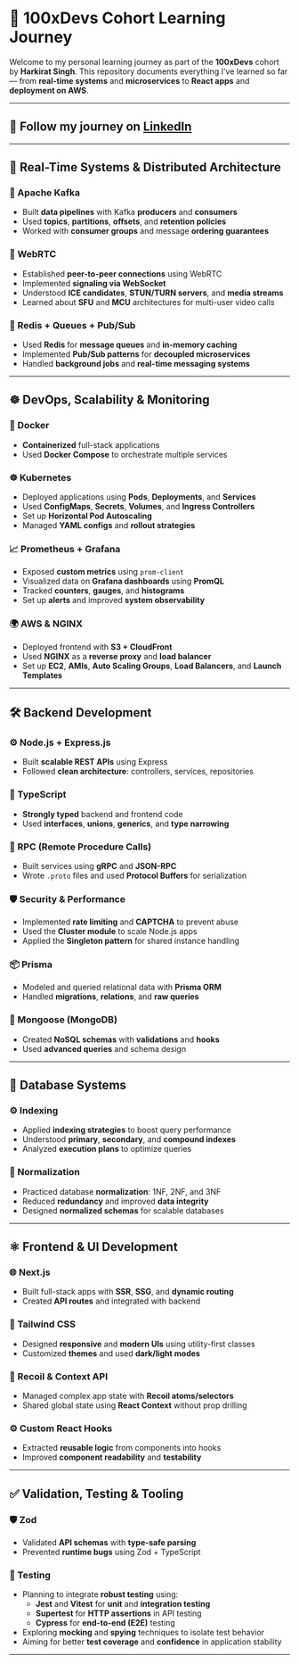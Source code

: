 # 💯 100xDevs Cohort Learning Journey

Welcome to my personal learning journey as part of the **100xDevs** cohort by **Harkirat Singh**. This repository documents everything I've learned so far — from **real-time systems** and **microservices** to **React apps** and **deployment on AWS**.

---

## 🔗 Follow my journey on [**LinkedIn**](https://www.linkedin.com/in/soham-nimbalkar)

---

## 🚀 Real-Time Systems & Distributed Architecture

### 📡 Apache Kafka
- Built **data pipelines** with Kafka **producers** and **consumers**
- Used **topics**, **partitions**, **offsets**, and **retention policies**
- Worked with **consumer groups** and message **ordering guarantees**

### 🎥 WebRTC
- Established **peer-to-peer connections** using WebRTC
- Implemented **signaling via WebSocket**
- Understood **ICE candidates**, **STUN/TURN servers**, and **media streams**
- Learned about **SFU** and **MCU** architectures for multi-user video calls

### 🧵 Redis + Queues + Pub/Sub
- Used **Redis** for **message queues** and **in-memory caching**
- Implemented **Pub/Sub patterns** for **decoupled microservices**
- Handled **background jobs** and **real-time messaging systems**

---

## ☸️ DevOps, Scalability & Monitoring

### 🐳 Docker
- **Containerized** full-stack applications
- Used **Docker Compose** to orchestrate multiple services

### ☸️ Kubernetes
- Deployed applications using **Pods**, **Deployments**, and **Services**
- Used **ConfigMaps**, **Secrets**, **Volumes**, and **Ingress Controllers**
- Set up **Horizontal Pod Autoscaling**
- Managed **YAML configs** and **rollout strategies**

### 📈 Prometheus + Grafana
- Exposed **custom metrics** using `prom-client`
- Visualized data on **Grafana dashboards** using **PromQL**
- Tracked **counters**, **gauges**, and **histograms**
- Set up **alerts** and improved **system observability**

### 🌍 AWS & NGINX
- Deployed frontend with **S3 + CloudFront**
- Used **NGINX** as a **reverse proxy** and **load balancer**
- Set up **EC2**, **AMIs**, **Auto Scaling Groups**, **Load Balancers**, and **Launch Templates**

---

## 🛠️ Backend Development

### ⚙️ Node.js + Express.js
- Built **scalable REST APIs** using Express
- Followed **clean architecture**: controllers, services, repositories

### 🧬 TypeScript
- **Strongly typed** backend and frontend code
- Used **interfaces**, **unions**, **generics**, and **type narrowing**

### 📡 RPC (Remote Procedure Calls)
- Built services using **gRPC** and **JSON-RPC**
- Wrote `.proto` files and used **Protocol Buffers** for serialization

### 🛡️ Security & Performance
- Implemented **rate limiting** and **CAPTCHA** to prevent abuse
- Used the **Cluster module** to scale Node.js apps
- Applied the **Singleton pattern** for shared instance handling

### 📦 Prisma
- Modeled and queried relational data with **Prisma ORM**
- Handled **migrations**, **relations**, and **raw queries**

### 🍃 Mongoose (MongoDB)
- Created **NoSQL schemas** with **validations** and **hooks**
- Used **advanced queries** and schema design

---

## 🧱 Database Systems

### ⚙️ Indexing
- Applied **indexing strategies** to boost query performance
- Understood **primary**, **secondary**, and **compound indexes**
- Analyzed **execution plans** to optimize queries

### 🧩 Normalization
- Practiced database **normalization**: 1NF, 2NF, and 3NF
- Reduced **redundancy** and improved **data integrity**
- Designed **normalized schemas** for scalable databases

---

## ⚛️ Frontend & UI Development

### 🌐 Next.js
- Built full-stack apps with **SSR**, **SSG**, and **dynamic routing**
- Created **API routes** and integrated with backend

### 🎨 Tailwind CSS
- Designed **responsive** and **modern UIs** using utility-first classes
- Customized **themes** and used **dark/light modes**

### 🧠 Recoil & Context API
- Managed complex app state with **Recoil atoms/selectors**
- Shared global state using **React Context** without prop drilling

### ⚙️ Custom React Hooks
- Extracted **reusable logic** from components into hooks
- Improved **component readability** and **testability**

---

## ✅ Validation, Testing & Tooling

### 🛡️ Zod
- Validated **API schemas** with **type-safe parsing**
- Prevented **runtime bugs** using Zod + TypeScript

### 🧪 Testing
- Planning to integrate **robust testing** using:
  - **Jest** and **Vitest** for **unit** and **integration testing**
  - **Supertest** for **HTTP assertions** in API testing
  - **Cypress** for **end-to-end (E2E)** testing
- Exploring **mocking** and **spying** techniques to isolate test behavior
- Aiming for better **test coverage** and **confidence** in application stability

---
